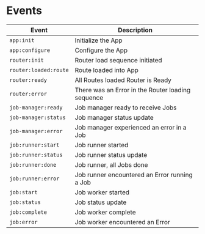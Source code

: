 # Events

| Event | Description |
| ------- | -------|
| `app:init` | Initialize the App |
| `app:configure` | Configure the App |
| `router:init` | Router load sequence initiated |
| `router:loaded:route` | Route loaded into App |
| `router:ready` | All Routes loaded Router is Ready |
| `router:error` | There was an Error in the Router loading sequence |
| `job-manager:ready` | Job manager ready to receive Jobs |
| `job-manager:status` | Job manager status update |
| `job-manager:error` | Job manager experienced an error in a Job |
| `job:runner:start` | Job runner started |
| `job:runner:status` | Job runner status update |
| `job:runner:done` | Job runner, all Jobs done |
| `job:runner:error` | Job runner encountered an Error running a Job |
| `job:start` | Job worker started |
| `job:status` | Job status update |
| `job:complete` | Job worker complete |
| `job:error` | Job worker encountered an Error |
